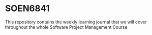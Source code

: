 # SOEN6841
This repository contains the weekly learning journal that we will cover throughout the whole Software Project Management Course
